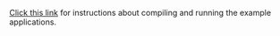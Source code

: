 <p><a href="http://hagenhaus.com/pages/apache-spark.html#hagenhaus-example-applications">Click this link</a> for instructions about compiling and running the example applications.</p>